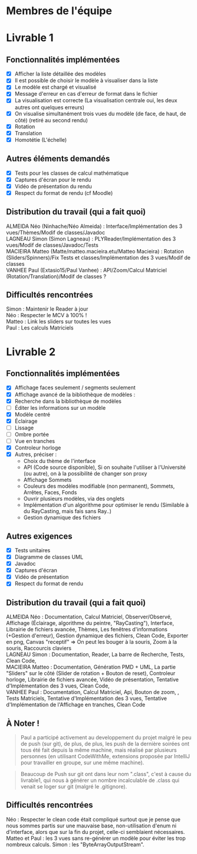 # Membres de l'équipe

# Livrable 1

## Fonctionnalités implémentées

- [x] Afficher la liste détaillée des modèles
- [x] Il est possible de choisir le modèle à visualiser dans la liste
- [x] Le modèle est chargé et visualisé
- [x] Message d'erreur en cas d'erreur de format dans le fichier
- [x] La visualisation est correcte (La visualisation centrale oui, les deux autres ont quelques erreurs)
- [x] On visualise simultanément trois vues du modèle (de face, de haut, de côté) (retiré au second rendu)
- [x] Rotation
- [x] Translation
- [x] Homotétie (L'échelle)

## Autres éléments demandés

- [x] Tests pour les classes de calcul mathématique
- [x] Captures d'écran pour le rendu
- [x] Vidéo de présentation du rendu
- [x] Respect du format de rendu (cf Moodle)

## Distribution du travail (qui a fait quoi)

ALMEIDA     Néo  (Ninhache/Néo Almeida)  :  Interface/Implémentation des 3 vues/Thèmes/Modif de classes/Javadoc <br>
LAGNEAU     Simon (Simon Lagneau)  :  PLYReader/Implémentation des 3 vues/Modif de classes/Javadoc/Tests <br>
MACIEIRA    Matteo (Matte/matteo.macieira.etu/Matteo Macieira) :  Rotation (Sliders/Spinners)/Fix Tests et classes/Implémentation des 3 vues/Modif de classes <br>
VANHEE      Paul (Extasio15/Paul Vanhee) :  API/Zoom/Calcul Matriciel (Rotation/Translation)/Modif de classes ?<br>

## Difficultés rencontrées

Simon : Maintenir le Reader à jour <br>
Néo : Respecter le MCV à 100% ! <br>
Matteo : Link les sliders sur toutes les vues <br>
Paul : Les calculs Matriciels <br>

# Livrable 2

## Fonctionnalités implémentées


- [x] Affichage faces seulement / segments seulement
- [x] Affichage avancé de la bibliothèque de modèles :
- [x] Recherche dans la bibliothèque de modèles
- [ ] Éditer les informations sur un modèle
- [x] Modèle centré
- [x] Éclairage
- [ ] Lissage
- [ ] Ombre portée
- [ ] Vue en tranches
- [x] Controleur horloge 
- [x] Autres, préciser :
    - Choix du thème de l'interface
    - API (Code source disponible), Si on souhaite l'utiliser à l'Université (ou autre), on à la possibilité de changer son proxy
    - Affichage Sommets
    - Couleurs des modèles modifiable (non permanent), Sommets, Arrêtes, Faces, Fonds
    - Ouvrir plusieurs modèles, via des onglets
    - Implémentation d'un algorithme pour optimiser le rendu (Similable à du RayCasting, mais fais sans Ray..)
    - Gestion dynamique des fichiers


## Autres exigences

- [x] Tests unitaires
- [x] Diagramme de classes UML
- [x] Javadoc
- [x] Captures d'écran
- [x] Vidéo de présentation
- [x] Respect du format de rendu

## Distribution du travail (qui a fait quoi)

ALMEIDA     Néo     :   Documentation, Calcul Matriciel, Observer/Observé, Affichage (Éclairage, algorithme du peintre, "RayCasting"), Interface, Librairie de fichiers avancée, Thèmes, Les fenêtres d'informations (+Gestion d'erreur), Gestion dynamique des fichiers, Clean Code, Exporter en png, Canvas "receptif" => On peut les bouger à la souris, Zoom à la souris, Raccourcis claviers <br>
LAGNEAU     Simon   :   Documentation, Reader, La barre de Recherche, Tests, Clean Code, <br>
MACIEIRA    Matteo  :   Documentation, Génération PMD + UML, La partie "Sliders" sur le côté (Slider de rotation + Bouton de reset), Controleur horloge, Librairie de fichiers avancée, Vidéo de présentation, Tentative d'Implémentation des 3 vues, Clean Code,  <br>
VANHEE      Paul    :   Documentation, Calcul Matriciel, Api, Bouton de zoom, , Tests Matriciels, Tentative d'Implémentation des 3 vues, Tentative d'Implémentation de l'Affichage en tranches, Clean Code <br>

## À Noter !

> Paul a participé activement au developpement du projet malgré le peu de push (sur git), de plus, de plus, les push de la dernière soirées ont tous été fait depuis la même machine, mais réalisé par plusieurs personnes (en utilisant CodeWithMe, extensions proposée par IntelliJ pour travailler en groupe, sur une même machine).

> Beaucoup de Push sur git ont dans leur nom ".class", c'est à cause du livrable1, qui nous à générer un nombre incalculable de .class qui venait se loger sur git (malgré le .gitignore).


## Difficultés rencontrées

Néo : Respecter le clean code était compliqué surtout que je pense que nous sommes partis sur une mauvaise base, non-utilisation d'enum ni d'interface, alors que sur la fin du projet, celle-ci semblaient nécessaires.
Matteo et Paul : les 3 vues sans re-générer un modèle pour éviter les trop nombreux calculs.
Simon : les "ByteArrayOutputStream".

